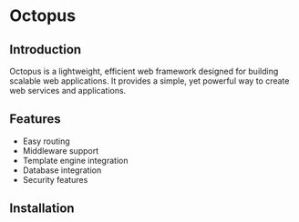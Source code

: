 # Octopus

## Introduction

Octopus is a lightweight, efficient web framework designed for building scalable web applications. It provides a simple, yet powerful way to create web services and applications.

## Features

- Easy routing
- Middleware support
- Template engine integration
- Database integration
- Security features

## Installation